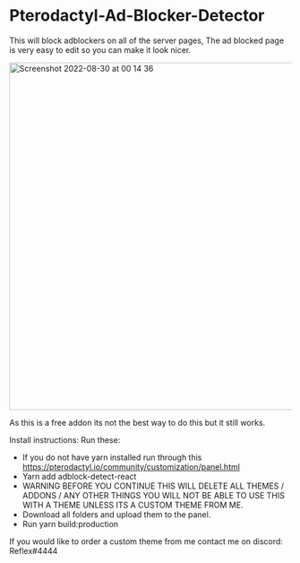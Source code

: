 # Pterodactyl-Ad-Blocker-Detector

This will block adblockers on all of the server pages, The ad blocked page is very easy to edit so you can make it look nicer.

<img width="620" alt="Screenshot 2022-08-30 at 00 14 36" src="https://user-images.githubusercontent.com/84676487/187314765-58c5e1d6-7ce9-4b0e-be1a-85dbeda2af0a.png">

As this is a free addon its not the best way to do this but it still works.
 
Install instructions:
Run these:
- If you do not have yarn installed run through this https://pterodactyl.io/community/customization/panel.html
- Yarn add adblock-detect-react
- WARNING BEFORE YOU CONTINUE THIS WILL DELETE ALL THEMES / ADDONS / ANY OTHER THINGS YOU WILL NOT BE ABLE TO USE THIS WITH A THEME UNLESS ITS A CUSTOM THEME FROM ME.
- Download all folders and upload them to the panel.
- Run yarn build:production


If you would like to order a custom theme from me contact me on discord: Reflex#4444
